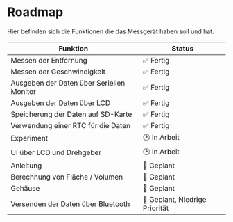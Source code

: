 # Roadmap
Hier befinden sich die Funktionen die das Messgerät haben soll und hat.

| Funktion			| Status		|
| ----------------- | ------------- |
| Messen der Entfernung 					| ✅ Fertig 							|
| Messen der Geschwindigkeit 				| ✅ Fertig 							|
| Ausgeben der Daten über Seriellen Monitor | ✅ Fertig 							|
| Ausgeben der Daten über LCD 				| ✅ Fertig 							|
| Speicherung der Daten auf SD-Karte 		| ✅ Fertig 							|
| Verwendung einer RTC für die Daten 		| ✅ Fertig 							|
| Experiment 								| 🕑 In Arbeit						|
| UI über LCD und Drehgeber 				| 🕑 In Arbeit						|
| Anleitung                      			| 📅 Geplant 						|
| Berechnung von Fläche / Volumen 			| 📅 Geplant 						|
| Gehäuse									| 📅 Geplant 						|
| Versenden der Daten über Bluetooth 		| 📅 Geplant, Niedrige Priorität 	|

